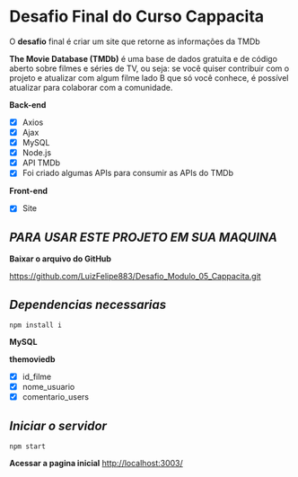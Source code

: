 # Desafio Final do Curso Cappacita

O **desafio** final é criar um site que retorne as informações da TMDb

**The Movie Database (TMDb)** é uma base de dados gratuita e de código aberto sobre filmes e séries de TV, ou seja: se você quiser contribuir com o projeto e atualizar com algum filme lado B que só você conhece, é possível atualizar para colaborar com a comunidade.

**Back-end**
 - [X] Axios
 - [X] Ajax
 - [X] MySQL
 - [X] Node.js
 - [X] API TMDb
 - [X] Foi criado algumas APIs para consumir as APIs do TMDb

**Front-end**
 - [X] Site
 
 ## *PARA USAR ESTE PROJETO EM SUA MAQUINA*
**Baixar o arquivo do GitHub**

   https://github.com/LuizFelipe883/Desafio_Modulo_05_Cappacita.git

## *Dependencias necessarias*

    npm install i
    
    
**MySQL**

   **themoviedb**

 - [x] id_filme
 - [x] nome_usuario
 - [x] comentario_users

## *Iniciar o servidor*
    npm start

**Acessar a pagina inicial**
[http://localhost:3003/ ](http://localhost:3003)
